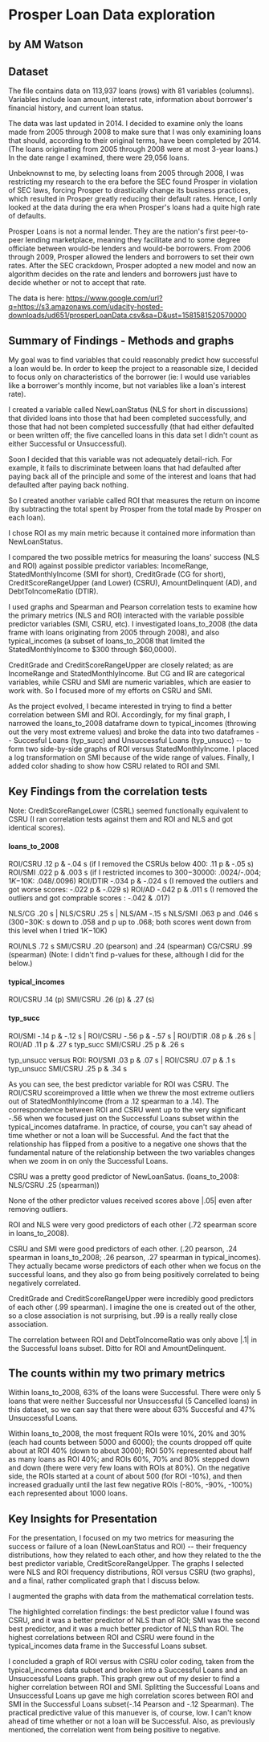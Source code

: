 # Prosper Loan Data exploration
## by AM Watson


## Dataset

The file contains data on 113,937 loans (rows) with 81 variables (columns). Variables include loan amount, interest rate, information about borrower's financial history, and current loan status.

The data was last updated in 2014. I decided to examine only the loans made from 2005 through 2008 to make sure that I was only examining loans that should, according to their original terms, have been completed by 2014. (The loans originating from 2005 through 2008 were at most 3-year loans.) In the date range I examined, there were 29,056 loans. 

Unbeknownst to me, by selecting loans from 2005 through 2008, I was restricting my research to the era before the SEC found Prosper in violation of SEC laws, forcing Prosper to drastically change its business practices, which resulted in Prosper greatly reducing their default rates. Hence, I only looked at the data during the era when Prosper's loans had a quite high rate of defaults.

Prosper Loans is not a normal lender. They are the nation's first peer-to-peer lending marketplace, meaning they facilitate and to some degree officiate between would-be lenders and would-be borrowers. From 2006 through 2009, Prosper allowed the lenders and borrowers to set their own rates. After the SEC crackdown, Prosper adopted a new model and now an algorithm decides on the rate and lenders and borrowers just have to decide whether or not to accept that rate.

The data is here: https://www.google.com/url?q=https://s3.amazonaws.com/udacity-hosted-downloads/ud651/prosperLoanData.csv&sa=D&ust=1581581520570000

## Summary of Findings - Methods and graphs

My goal was to find variables that could reasonably predict how successful a loan would be. In order to keep the project to a reasonable size, I decided to focus only on characteristics of the borrower (ie: I would use variables like a borrower's monthly income, but not variables like a loan's interest rate).

I created a variable called NewLoanStatus (NLS for short in discussions) that divided loans into those that had been completed successfully, and those that had not been completed successfully (that had either defaulted or been written off; the five cancelled loans in this data set I didn't count as either Successful or Unsuccessful).

Soon I decided that this variable was not adequately detail-rich. For example, it fails to discriminate between loans that had defaulted after paying back all of the principle and some of the interest and loans that had defaulted after paying back nothing. 

So I created another variable called ROI that measures the return on income (by subtracting the total spent by Prosper from the total made by Prosper on each loan).

I chose ROI as my main metric because it contained more information than NewLoanStatus. 

I compared the two possible metrics for measuring the loans' success (NLS and ROI) against possible predictor variables: IncomeRange, StatedMonthlyIncome (SMI for short), CreditGrade (CG for short), CreditScoreRangeUpper (and Lower) (CSRU), AmountDelinquent (AD), and DebtToIncomeRatio (DTIR). 

I used graphs and Spearman and Pearson correlation tests to examine how the primary metrics (NLS and ROI) interacted with the variable possible predictor variables (SMI, CSRU, etc). I investigated loans_to_2008 (the data frame with loans originating from 2005 through 2008), and also typical_incomes (a subset of loans_to_2008 that limited the StatedMonthlyIncome to $300 through $60,0000). 

CreditGrade and CreditScoreRangeUpper are closely related; as are IncomeRange and StatedMonthlyIncome. But CG and IR are categorical variables, while CSRU and SMI are numeric variables, which are easier to work with. So I focused more of my efforts on CSRU and SMI. 

As the project evolved, I became interested in trying to find a better correlation between SMI and ROI. Accordingly, for my final graph, I narrowed the loans_to_2008 dataframe down to typical_incomes (throwing out the very most extreme values) and broke the data into two dataframes -- Succesful Loans (typ_succ) and Unsuccessful Loans (typ_unsucc) -- to form two side-by-side graphs of ROI versus StatedMonthlyIncome. I placed a log transformation on SMI because of the wide range of values. Finally, I added color shading to show how CSRU related to ROI and SMI.  


## Key Findings from the correlation tests

Note: CreditScoreRangeLower (CSRL) seemed functionally equivalent to CSRU (I ran correlation tests against them and ROI and NLS and got identical scores). 

#### loans_to_2008 
ROI/CSRU .12 p & -.04 s (if I removed the CSRUs below 400: .11 p & -.05 s)
ROI/SMI .022 p & .003 s (if I restricted incomes to $300-$30000: .0024/-.004; $1K-$10K: .048/.0096)
ROI/DTIR -.034 p & -.024 s (I removed the outliers and got worse scores: -.022 p & -.029 s) 
ROI/AD -.042 p & .011 s (I removed the outliers and got comprable scores : -.042 & .017)

NLS/CG .20 s | NLS/CSRU .25 s | NLS/AM -.15 s
NLS/SMI .063 p and .046 s ($300-$30K: s down to .058 and p up to .068; both scores went down from this level when I tried $1K-$10K)

ROI/NLS .72 s
SMI/CSRU .20 (pearson) and .24 (spearman) 
CG/CSRU .99 (spearman)
(Note: I didn't find p-values for these, although I did for the below.)

#### typical_incomes 
ROI/CSRU .14 (p) 
SMI/CSRU .26 (p) & .27 (s)

#### typ_succ
ROI/SMI -.14 p & -.12 s | ROI/CSRU -.56 p & -.57 s | ROI/DTIR .08 p & .26 s | ROI/AD .11 p & .27 s
typ_succ SMI/CSRU .25 p & .26 s

typ_unsucc versus ROI: ROI/SMI .03 p & .07 s | ROI/CSRU .07 p & .1 s 
typ_unsucc SMI/CSRU .25 p & .34 s

As you can see, the best predictor variable for ROI was CSRU. The ROI/CSRU scoreimproved a little when we threw the most extreme outliers out of StatedMonthlyIncome (from a .12 spearman to a .14). The correspondence between ROI and CSRU went up to the very significant -.56 when we focused just on the Successful Loans subset within the typical_incomes dataframe. In practice, of course, you can't say ahead of time whether or not a loan will be Successful. And the fact that the relationship has flipped from a positive to a negative one shows that the fundamental nature of the relationship between the two variables changes when we zoom in on only the Successful Loans.

CSRU was a pretty good predictor of NewLoanSatus. (loans_to_2008: NLS/CSRU .25 (spearman)) 

None of the other predictor values received scores above |.05| even after removing outliers.

ROI and NLS were very good predictors of each other (.72 spearman score in loans_to_2008).

CSRU and SMI were good predictors of each other. (.20 pearson, .24 spearman in loans_to_2008; .26 pearson, .27 spearman in typical_incomes). They actually became worse predictors of each other when we focus on the successful loans, and they also go from being positively correlated to being negatively correlated.

CreditGrade and CreditScoreRangeUpper were incredibly good predictors of each other (.99 spearman). I imagine the one is created out of the other, so a close association is not surprising, but .99 is a really really close association.

The correlation between ROI and DebtToIncomeRatio was only above |.1| in the Successful loans subset. Ditto for ROI and AmountDelinquent. 

## The counts within my two primary metrics

Within loans_to_2008, 63% of the loans were Successful. There were only 5 loans that were neither Successful nor Unsuccessful (5 Cancelled loans) in this dataset, so we can say that there were about 63% Succesful and 47% Unsuccessful Loans.

Within loans_to_2008, the most frequent ROIs were 10%, 20% and 30% (each had counts between 5000 and 6000); the counts dropped off quite about at ROI 40% (down to about 3000); ROI 50% represented about half as many loans as ROI 40%; and ROIs 60%, 70% and 80% stepped down and down (there were very few loans with ROIs at 80%). On the negative side, the ROIs started at a count of about 500 (for ROI -10%), and then increased gradually until the last few negative ROIs (-80%, -90%, -100%) each represented about 1000 loans.


## Key Insights for Presentation

For the presentation, I focused on my two metrics for measuring the success or failure of a loan (NewLoanStatus and ROI) -- their frequency distributions, how they related to each other, and how they related to the the best predictor variable, CreditScoreRangeUpper. The graphs I selected were NLS and ROI frequency distributions, ROI versus CSRU (two graphs), and a final, rather complicated graph that I discuss below.

I augmented the graphs with data from the mathematical correlation tests. 

The highlighted correlation findings: the best predictor value I found was CSRU, and it was a better predictor of NLS than of ROI; SMI was the second best predictor, and it was a much better predictor of NLS than ROI. The highest correlations between ROI and CSRU were found in the typical_incomes data frame in the Successful Loans subset.

I concluded a graph of ROI versus with CSRU color coding, taken from the typical_incomes data subset and broken into a Successful Loans and an Unsuccessful Loans graph. This graph grew out of my desier to find a higher correlation between ROI and SMI. Splitting the Successful Loans and Unsuccessful Loans up gave me high correlation scores between ROI and SMI in the Successful Loans subset(-.14 Pearson and -.12 Spearman). The practical predictive value of this manuever is, of course, low. I can't know ahead of time whether or not a loan will be Successful. Also, as previously mentioned, the correlation went from being positive to negative.
